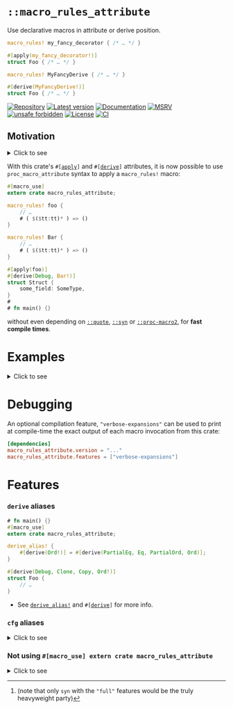 # `::macro_rules_attribute`

Use declarative macros in attribute or derive position.

```rust ,ignore
macro_rules! my_fancy_decorator { /* … */ }

#[apply(my_fancy_decorator!)]
struct Foo { /* … */ }
```

```rust ,ignore
macro_rules! MyFancyDerive { /* … */ }

#[derive(MyFancyDerive!)]
struct Foo { /* … */ }
```


[![Repository](https://img.shields.io/badge/repository-GitHub-brightgreen.svg)](
https://github.com/danielhenrymantilla/macro_rules_attribute-rs)
[![Latest version](https://img.shields.io/crates/v/macro_rules_attribute.svg)](
https://crates.io/crates/macro_rules_attribute)
[![Documentation](https://docs.rs/macro_rules_attribute/badge.svg)](
https://docs.rs/macro_rules_attribute)
[![MSRV](https://img.shields.io/badge/MSRV-1.57.0-white)](
https://gist.github.com/danielhenrymantilla/8e5b721b3929084562f8f65668920c33)
[![unsafe forbidden](https://img.shields.io/badge/unsafe-forbidden-success.svg)](
https://github.com/rust-secure-code/safety-dance/)
[![License](https://img.shields.io/crates/l/macro_rules_attribute.svg)](
https://github.com/danielhenrymantilla/macro_rules_attribute-rs/blob/master/LICENSE-ZLIB)
[![CI](https://github.com/danielhenrymantilla/macro_rules_attribute-rs/workflows/CI/badge.svg)](
https://github.com/danielhenrymantilla/macro_rules_attribute-rs/actions)

<!-- Templated by `cargo-generate` using https://github.com/danielhenrymantilla/proc-macro-template -->

## Motivation

<details><summary>Click to see</summary>

`macro_rules!` macros can be extremely powerful, but their call-site ergonomics
are sometimes not great, especially when decorating item definitions.

Indeed, compare:

```rust ,ignore
foo! {
    struct Struct {
        some_field: SomeType,
    }
}
```

to:

```rust ,ignore
#[foo]
struct Struct {
    some_field: SomeType,
}
```

 1. The former does not scale well, since it leads to **rightward drift and
"excessive" braces**.

 1. But on the other hand, the latter requires setting up a dedicated crate for
    the compiler, a `proc-macro` crate. And 99% of the time this will pull the
    [`::syn`] and [`::quote`] dependencies, which have **a
    non-negligible compile-time overhead** (the first time they are compiled).

     - note: these crates are a wonderful piece of technology, and can lead to
       extremely powerful macros. When the logic of the macro is so complicated
       that it requires a recursive `tt` muncher when implemented as a
       `macro_rules!` macro, it is definitely time to be using a `proc`edural
       macro.

       Anything involving `ident` generation / derivation, for instance, will very
       often require `proc`edural macros, unless it is simple enough for
       [`::paste`] to handle it.

___

## Solution

</details>

With this crate's <code>#\[[apply]\]</code> and <code>#\[[derive]\]</code>
attributes, it is now possible to use `proc_macro_attribute` syntax to apply a
`macro_rules!` macro:


```rust
#[macro_use]
extern crate macro_rules_attribute;

macro_rules! foo {
    // …
    # ( $($tt:tt)* ) => ()
}

macro_rules! Bar {
    // …
    # ( $($tt:tt)* ) => ()
}

#[apply(foo)]
#[derive(Debug, Bar!)]
struct Struct {
    some_field: SomeType,
}
#
# fn main() {}
```

without even depending on [`::quote`], [`::syn`] or [`::proc-macro2`], for
**fast compile times**.

[`::paste`]: https://docs.rs/paste
[`::proc-macro2`]: https://docs.rs/proc_macro2
[`::syn`]: https://docs.rs/syn
[`::quote`]: https://docs.rs/quote
[`::pin-project`]: https://docs.rs/pin-project
[`::pin-project-lite`]: https://docs.rs/pin-project-lite

# Examples

<details><summary>Click to see</summary>

### Nicer derives

```rust
#[macro_use]
extern crate macro_rules_attribute;

// Easily define shorthand aliases for "derive groups"
derive_alias! {
    #[derive(Eq!)] = #[derive(Eq, PartialEq)];
    #[derive(Ord!)] = #[derive(Ord, PartialOrd, Eq!)];
    #[derive(Copy!)] = #[derive(Copy, Clone)];
    #[derive(StdDerives!)] = #[derive(Debug, Copy!, Default, Ord!, Hash)];
}

/// Strongly-typed newtype wrapper around a `usize`, to be used for `PlayerId`s.
#[derive(StdDerives!, Into!, From!)]
pub
struct PlayerId /* = */ (
    pub usize,
);

// You can also fully define your own derives using `macro_rules!` syntax
// (handling generic type definitions may be the only finicky thing, though…)
macro_rules! Into {(
    $( #[$attr:meta] )*
    $pub:vis
    struct $NewType:ident (
        $(#[$field_attr:meta])*
        $field_pub:vis
        $Inner:ty $(,

        $($rest:tt)* )?
    );
) => (
    impl ::core::convert::Into<$Inner> for $NewType {
        #[inline]
        fn into (self: $NewType)
          -> $Inner
        {
            self.0
        }
    }
)} use Into;

macro_rules! From {(
    $( #[$attr:meta] )*
    $pub:vis
    struct $NewType:ident (
        $(#[$field_attr:meta])*
        $field_pub:vis
        $Inner:ty $(,

        $(#[$other_field_attr:meta])*
        $other_field_pub:vis
        $Rest:ty )* $(,)?
    );
) => (
    impl ::core::convert::From<$Inner> for $NewType {
        #[inline]
        fn from (inner: $Inner)
          -> Self
        {
            Self(inner, $($Rest::default),*)
        }
    }
)} use From;
#
# fn main() {}
```

### Have a `-lite` version of a proc-macro dependency that thus requires unergonomic `macro_rules!`?

Say you are writing a (pervasive and yet) tiny dependency within the `async`
ecosystem.

  - By virtue of working with `async`, you'll most probably need to deal with
    pin-projections, and thence, with [`::pin-project`].

  - But by virtue of being (pervasive and yet) tiny, you don't want to depend
    on the `quote / proc-macro2 / syn` heavyweight[^only_full_syn_is_heavy]
    troika/trinity/triumvirate of more advanced proc-macro crates.

[^only_full_syn_is_heavy]: (note that only `syn` with the `"full"` features would be the truly heavyweight party)

Hence why you may reach for something such as [`::pin-project-lite`], and its
`pin_project!` `macro_rules!`-based polyfill of the former's `#[pin_project]`
attribute.

But this suddenly hinders the ergonomics of your type definitions, and, worse,
would not be composable whenever the pattern were to be repeated for some other
functionality (_e.g._, say a `cell_project!` similar macro).

Say no more! Time to <code>#\[[apply]\]</code> our neat trick:

```rust
#[macro_use]
extern crate macro_rules_attribute;

use {
    ::core::pin::{
        Pin,
    },
    ::pin_project_lite::{
        pin_project,
    },
};

#[apply(pin_project!)]
struct Struct<T, U> {
    #[pin]
    pinned: T,
    unpinned: U,
}

impl<T, U> Struct<T, U> {
    fn method(self: Pin<&mut Self>) {
        let this = self.project();
        let _: Pin<&mut T> = this.pinned; // Pinned reference to the field
        let _: &mut U = this.unpinned; // Normal reference to the field
    }
}
#
# fn main() {}
```

### More ergonomic `lazy_static!`s

Say you had something like:

```rust
# use Sync as Logic;
#
static MY_GLOBAL: &dyn Logic = &Vec::<i32>::new();
```

and now you want to change the value of that `MY_GLOBAL` to something that isn't
`const`-constructible, and yet would like to minimize the churn in doing so.

```rust ,compile_fail
// (For those unaware of it, leaking memory to initialize a lazy static is
// a completely fine pattern, since it only occurs once, and thus, a bounded
// amount of times).
static MY_GLOBAL: &dyn Logic = Box::leak(Box::new(vec![42, 27])); // Error: not `const`!
```

You could _directly_ use a `lazy_static!` or a `OnceCell`, but then the
definition of your `static` will now appear noisier than it needs be. It's time
for attribute-position polish!

First, define the helper around, say, `OnceCell`'s `Lazy` type:

```rust
macro_rules! lazy_init {(
    $( #[$attrs:meta] )*
    $pub:vis
    static $NAME:ident: $Ty:ty = $init_value:expr ;
) => (
    $( #[$attrs] )*
    $pub
    static $NAME : ::once_cell::sync::Lazy<$Ty> =
        ::once_cell::sync::Lazy::new(|| $init_value)
    ;
)} pub(in crate) use lazy_init;
```

and now it is time to use it!:

```rust
# use Sync as Logic;
#
#[macro_use]
extern crate macro_rules_attribute;

#[apply(lazy_init)]
static MY_GLOBAL: &dyn Logic = Box::leak(Box::new(vec![42, 27]));
#
# macro_rules! lazy_init {(
#     $( #[$attrs:meta] )*
#     $pub:vis
#     static $NAME:ident : $Ty:ty = $init_value:expr ;
# ) => (
#     $( #[$attrs] )*
#     $pub
#     static $NAME : ::once_cell::sync::Lazy<$Ty> =
#         ::once_cell::sync::Lazy::new(|| $init_value)
#     ;
# )} use lazy_init;
#
# fn main() {}
```

</details>

# Debugging

An optional compilation feature, `"verbose-expansions"` can be used to print at
compile-time the exact output of each macro invocation from this crate:

```toml
[dependencies]
macro_rules_attribute.version = "..."
macro_rules_attribute.features = ["verbose-expansions"]
```

# Features

### `derive` aliases

```rust
# fn main() {}
#[macro_use]
extern crate macro_rules_attribute;

derive_alias! {
    #[derive(Ord!)] = #[derive(PartialEq, Eq, PartialOrd, Ord)];
}

#[derive(Debug, Clone, Copy, Ord!)]
struct Foo {
    // …
}
```

  - See [`derive_alias!`] and <code>#\[[derive]\]</code> for more info.

### `cfg` aliases

<details><summary>Click to see</summary>

```rust
# fn main() {}
#[macro_use]
extern crate macro_rules_attribute;

attribute_alias! {
    #[apply(complex_cfg!)] = #[cfg(
        any(
            any(
                foo,
                feature = "bar",
            ),
            all(
                target_os = "fenestrations",
                not(target_arch = "Pear"),
            ),
        ),
    )];
}

#[apply(complex_cfg!)]
mod some_item { /* … */ }
```

</details>

### Not using `#[macro_use] extern crate macro_rules_attribute`

<details><summary>Click to see</summary>

If you are allergic to `#[macro_use]` unscoped / globally-preluded semantics,
you may not be fond of having to use:

```rust
#[macro_use]
extern crate macro_rules_attribute;
# fn main() {}
```

like this documentation pervasively does.

In that case, know that you may very well stick to using `use` imports:

```rust
use ::macro_rules_attribute::{derive, derive_alias, /* … */};
// or even
use ::macro_rules_attribute::*;

derive_alias! {
    #[derive(Copy!)] = #[derive(Clone, Copy)];
}

#[derive(Copy!)]
struct Foo;
```

or even inlining the fully qualified paths (but note that the `…_alias!` macros
still take unqualified paths inside the definitions):

```rust
::macro_rules_attribute::derive_alias! {
    #[derive(Copy!)] = #[derive(Clone, Copy)];
}

#[::macro_rules_attribute::derive(Copy!)]
struct Foo;
```

I personally find these approaches too noisy to be worth it, despite the so
gained "namespace purity", hence my not using that pattern across the rest of
the examples.

</details>

[apply]: https://docs.rs/macro_rules_attribute/0.1.*/macro_rules_attribute/attr.apply.html
[derive]: https://docs.rs/macro_rules_attribute/0.1.*/macro_rules_attribute/attr.derive.html
[`derive_alias!`]: https://docs.rs/macro_rules_attribute/0.1.*/macro_rules_attribute/macro.derive_alias.html
